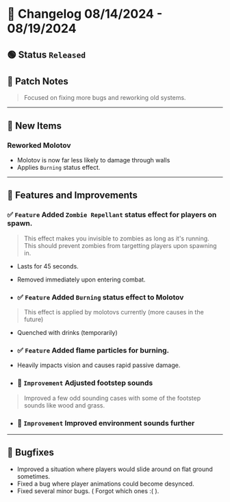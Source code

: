 # :bookmark_tabs:  Changelog 08/14/2024 - 08/19/2024

## :green_circle: Status `Released`

## :speech_balloon: Patch Notes
> Focused on fixing more bugs and reworking old systems.

________

## :gun: New Items

### Reworked Molotov
- Molotov is now far less likely to damage through walls
- Applies `Burning` status effect.

________

## :loudspeaker: Features and Improvements

### :white_check_mark: `Feature` Added `Zombie Repellant` status effect for players on spawn.
> This effect makes you invisible to zombies as long as it's running. This should prevent zombies from targetting players
> upon spawning in.
- Lasts for 45 seconds.
- Removed immediately upon entering combat.

- ### :white_check_mark: `Feature` Added `Burning` status effect to Molotov
> This effect is applied by molotovs currently (more causes in the future)
- Quenched with drinks (temporarily)

- ### :white_check_mark: `Feature` Added flame particles for burning.
- Heavily impacts vision and causes rapid passive damage.

- ### :arrow_up_small: `Improvement` Adjusted footstep sounds
> Improved a few odd sounding cases with some of the footstep sounds like wood and grass.

- ### :arrow_up_small: `Improvement` Improved environment sounds further

________

## :bug: Bugfixes
- Improved a situation where players would slide around on flat ground sometimes.
- Fixed a bug where player animations could become desynced.
- Fixed several minor bugs. ( Forgot which ones :( ).
